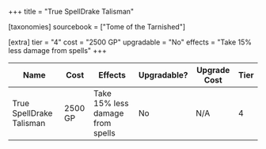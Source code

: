 +++
title = "True SpellDrake Talisman"

[taxonomies]
sourcebook = ["Tome of the Tarnished"]

[extra]
tier = "4"
cost = "2500 GP"
upgradable = "No"
effects = "Take 15% less damage from spells"
+++

| Name                          | Cost    | Effects                                                                                           | Upgradable? | Upgrade Cost | Tier |
| ----------------------------- | ------- | ----------------------------------------------------------------------------------------------- | ----------- | ------------ | ---- |
| True SpellDrake Talisman | 2500 GP | Take 15% less damage from spells | No | N/A | 4 |
